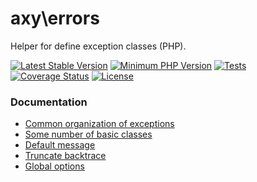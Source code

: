 # axy\errors

Helper for define exception classes (PHP).

[![Latest Stable Version](https://img.shields.io/packagist/v/axy/errors.svg?style=flat-square)](https://packagist.org/packages/axy/errors)
[![Minimum PHP Version](https://img.shields.io/badge/php-%3E%3D%208.1-8892BF.svg?style=flat-square)](https://php.net/)
[![Tests](https://github.com/axypro/errors/actions/workflows/test.yml/badge.svg)](https://github.com/axypro/errors/actions/workflows/test.yml)
[![Coverage Status](https://coveralls.io/repos/github/axypro/errors/badge.svg?branch=master)](https://coveralls.io/github/axypro/errors?branch=master)
[![License](https://poser.pugx.org/axy/errors/license)](LICENSE)

### Documentation

* [Common organization of exceptions](doc/org.md)
* [Some number of basic classes](doc/errors.md)
* [Default message](doc/message.md)
* [Truncate backtrace](doc/backtrace.md)
* [Global options](doc/Opts.md)

